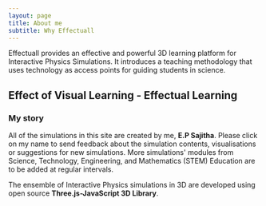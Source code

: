 ```yaml
---
layout: page
title: About me
subtitle: Why Effectuall
---
```


Effectuall provides an effective and powerful 3D learning platform for Interactive Physics Simulations. It introduces a teaching methodology that uses technology as access points for guiding students in science.
## Effect of Visual Learning - Effectual Learning 


### My story

All of the simulations in this site are created by me, **E.P Sajitha**. Please click on my name to send feedback about the simulation contents, visualisations or suggestions for new simulations.
More simulations' modules from Science, Technology, Engineering, and Mathematics (STEM) Education are to be added at regular intervals.

The ensemble of Interactive Physics simulations in 3D are developed using open source **Three.js-JavaScript 3D Library**.
